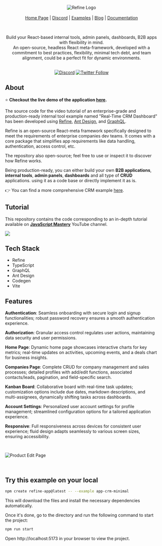 
<div align="center" style="margin: 30px;">
<img src="https://refine.ams3.cdn.digitaloceanspaces.com/example-readmes/CRM-Minimal/minimal-crm-cover.png" alt="Refine Logo"  />
<br />
<br />

<div align="center">
    <a href="https://refine.dev">Home Page</a> |
    <a href="https://discord.gg/refine">Discord</a> |
    <a href="https://refine.dev/examples/">Examples</a> | 
    <a href="https://refine.dev/blog/">Blog</a> | 
    <a href="https://refine.dev/docs/">Documentation</a>
</div>
</div>

<br />

<div align="center">Build your React-based internal tools, admin panels, dashboards, B2B apps with flexibility in mind.<br>An open-source, headless React meta-framework, developed with a commitment to best practices, flexibility, minimal tech debt, and team alignment, could be a perfect fit for dynamic environments.
<br />
<br />

[![Discord](https://img.shields.io/discord/837692625737613362.svg?label=&logo=discord&logoColor=ffffff&color=7389D8&labelColor=6A7EC2)](https://discord.gg/refine)
[![Twitter Follow](https://img.shields.io/twitter/follow/refine_dev?style=social)](https://twitter.com/refine_dev)



</div>

## About

⭐ **Checkout the live demo of the application [here](https://example.crm.refine.dev/).**

The source code for the video tutorial of an enterprise-grade and production-ready internal tool example named "Real-Time CRM Dashboard" has been developed using [Refine](https://refine.dev/), [Ant Design](https://ant.design/), and [GraphQL](https://graphql.org/).

Refine is an open-source React-meta framework specifically designed to meet the requirements of enterprise companies dev teams. It comes with a core package that simplifies app requirements like data handling, authentication, access control, etc.

The repository also open-source; feel free to use or inspect it to discover how Refine works. 

Being production-ready, you can either build your own **B2B applications**, **internal tools**, **admin panels**, **dashboards** and all type of **CRUD** applications. using it as a code base or directly implement it as is.


👉 You can find a more comprehensive CRM example [here](https://example.minimal-crm.refine.dev).


##  Tutorial

This repository contains the code corresponding to an in-depth tutorial available on  <a href="https://www.youtube.com/@javascriptmastery/videos" target="_blank"><b>JavaScript Mastery</b></a> YouTube channel.

<a href="https://youtu.be/6a3Dz8gwjdg" target="_blank"><img src="https://github.com/sujatagunale/EasyRead/assets/151519281/1736fca5-a031-4854-8c09-bc110e3bc16d" /></a>


## Tech Stack

- Refine
- TypeScript
- GraphQL
- Ant Design
- Codegen
- Vite

## Features


 **Authentication**: Seamless onboarding with secure login and signup functionalities; robust password recovery ensures a smooth authentication experience.

 **Authorization**: Granular access control regulates user actions, maintaining data security and user permissions.

 **Home Page**: Dynamic home page showcases interactive charts for key metrics; real-time updates on activities, upcoming events, and a deals chart for business insights.

 **Companies Page**: Complete CRUD for company management and sales processes; detailed profiles with add/edit functions, associated contacts/leads, pagination, and field-specific search.

 **Kanban Board**: Collaborative board with real-time task updates; customization options include due dates, markdown descriptions, and multi-assignees, dynamically shifting tasks across dashboards.

 **Account Settings**: Personalized user account settings for profile management; streamlined configuration options for a tailored application experience.

 **Responsive**: Full responsiveness across devices for consistent user experience; fluid design adapts seamlessly to various screen sizes, ensuring accessibility.



<br>

![Product Edit Page](https://refine.ams3.cdn.digitaloceanspaces.com/example-readmes/dashboard.png "Product Edit Page")

<br>




## Try this example on your local

```bash
npm create refine-app@latest -- --example app-crm-minimal
```

This will download the files and install the necessary dependencies automatically.

Once it's done, go to the directory and run the following command to start the project:

```bash
npm run start
```

Open http://localhost:5173 in your browser to view the project.